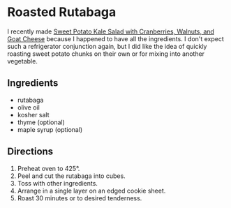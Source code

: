 # Roasted Rutabaga

I recently made [Sweet Potato Kale Salad with Cranberries, Walnuts, and Goat Cheese](https://www.queenofmykitchen.com/sweet-potato-kale-salad-with-cranberries-walnuts-and-goat-cheese/) because I happened to have all the ingredients.  I don't expect such a refrigerator conjunction again, but I did like the idea of quickly roasting sweet potato chunks on their own or for mixing into another vegetable.

## Ingredients

* rutabaga
* olive oil
* kosher salt
* thyme (optional)
* maple syrup (optional)

## Directions

1. Preheat oven to 425°.
2. Peel and cut the rutabaga into cubes.
3. Toss with other ingredients.
4. Arrange in a single layer on an edged cookie sheet.
5. Roast 30 minutes or to desired tenderness.
